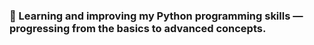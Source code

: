 ### 🚀 Learning and improving my Python programming skills — progressing from the basics to advanced concepts.